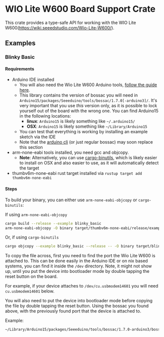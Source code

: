 # WIO Lite W600 Board Support Crate

This crate provides a type-safe API for working with the WIO Lite W600(https://wiki.seeedstudio.com/Wio-Lite-W600/).

## Examples
### Blinky Basic
#### Requirements
 - Arduino IDE installed
   - You will also need the Wio Lite W600 Arduino tools, [follow the guide here](https://wiki.seeedstudio.com/Wio-Lite-W600/#software).
   - This library contains the version of bossac you will need in `Arduino15/packages/Seeeduino/tools/bossac/1.7.0[-arduino3]/`.
     It's very important that you use _this_ version only, as it is possible to lock yourself out of the board with the
     wrong one. You can find Arduino15 in the following locations:
       - **linux**: `Arduino15` is likely something like `~/.arduino15/`
       - **OSX**: `Arduino15` is likely something like `~/Library/Arduino15`
   - You can test that everything is working by installing an example sketch via the IDE
   - Note that the [arduino cli](https://github.com/arduino/arduino-cli) (or just regular bossac) may soon replace this
      section
 - arm-none-eabi tools installed, you need gcc and objcopy.
   -  **Note**: Alternatively, you can use [cargo-binutils](https://github.com/rust-embedded/cargo-binutils), which is
      likely easier to install on OSX and also easier to use, as it will automatically detect the target
 - thumbv6m-none-eabi rust target installed via `rustup target add thumbv6m-none-eabi`

#### Steps

To build your binary, you can either use `arm-none-eabi-objcopy` or `cargo-binutils`:

If using `arm-none-eabi-objcopy`
```bash
cargo build --release --example blinky_basic
arm-none-eabi-objcopy -O binary target/thumbv6m-none-eabi/release/examples/blinky_basic target/blinky_basic.bin
```
Or, if using  `cargo-binutils`
```bash
cargo objcopy --example blinky_basic --release -- -O binary target/blinky_basic.bin
```

To copy the file across, first you need to find the port the Wio Lite W600 is attached to. This can be done easily in
the Arduino IDE or on nix based systems, you can find it inside the `/dev` directory. Note, it might not show up,
until you put the device into bootloader mode by double tapping the reset button on the board.

For example, if your device attaches to `/dev/cu.usbmodem14601` you will need `cu.usbmodem14601` below.

You will also need to put the device into bootloader mode before copying the file by double tapping the reset button.
Using the bossac you found above, with the previously found port that the device is attached to. 

Example:
```bash
~/Library/Arduino15/packages/Seeeduino/tools/bossac/1.7.0-arduino3/bossac --port=cu.usbmodem14601 -idewvRU target/blinky_basic.bin
```
